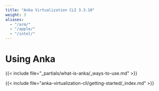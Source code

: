 ```yaml
---
title: "Anka Virtualization CLI 3.3.10"
weight: 3
aliases:
  - "/arm/"
  - "/apple/"
  - "/intel/"
---
```


# Using Anka

{{< include file="_partials/what-is-anka/_ways-to-use.md" >}}

{{< include file="anka-virtualization-cli/getting-started/_index.md" >}}
